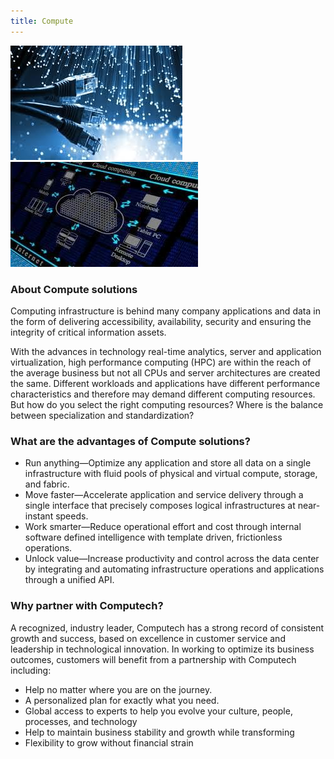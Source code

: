 ```yaml
---
title: Compute
---
```


<div class = 'grid-1 mb-1'>
  <div class = 'contain'>
    <img src = '/images/compute.jpg'>
  </div>
  <div class = 'contain'>
    <img src = '/images/compute-3.jpg'>
  </div>
</div>

### About Compute solutions

Computing infrastructure is behind many company applications and data in the form of delivering accessibility, availability, security and ensuring the integrity of critical information assets.

With the advances in technology real-time analytics, server and application virtualization, high performance computing (HPC) are within the reach of the average business but not all CPUs and server architectures are created the same. Different workloads and applications have different performance characteristics and therefore may demand different computing resources. But how do you select the right computing resources? Where is the balance between specialization and standardization?

### What are the advantages of Compute solutions?

* Run anything—Optimize any application and store all data on a single infrastructure with fluid pools of physical and virtual compute, storage, and fabric.
* Move faster—Accelerate application and service delivery through a single  interface that precisely composes logical infrastructures at near-instant speeds.
* Work smarter—Reduce operational effort and cost through internal software defined intelligence with template driven, frictionless operations.
* Unlock value—Increase productivity and control across the data center by integrating and automating infrastructure operations and applications through a unified API.

### Why partner with Computech?

A recognized, industry leader, Computech has a strong record of consistent growth and success, based on excellence in customer service and leadership in technological innovation. In working to optimize its business outcomes, customers will benefit from a partnership with Computech including:

* Help no matter where you are on the journey.
* A personalized plan for exactly what you need.
* Global access to experts to help you evolve your culture, people, processes, and technology
* Help to maintain business stability and growth while transforming
* Flexibility to grow without financial strain
